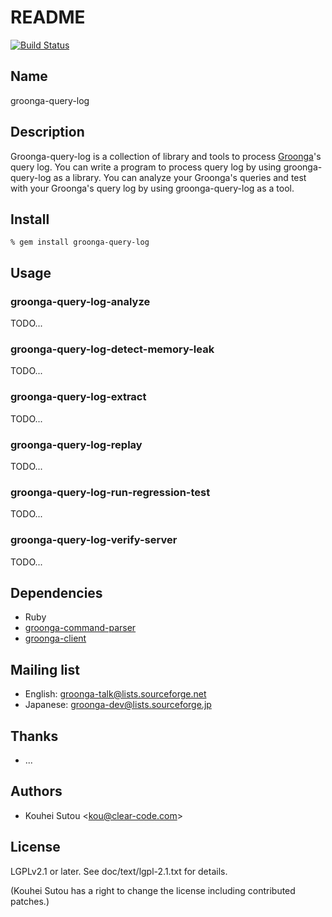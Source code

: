 # README

[![Build Status](https://travis-ci.org/groonga/groonga-query-log.png?branch=master)](https://travis-ci.org/groonga/groonga-query-log)

## Name

groonga-query-log

## Description

Groonga-query-log is a collection of library and tools to process
[Groonga](http://groonga.org/)'s query log. You can write a program to
process query log by using groonga-query-log as a library. You can
analyze your Groonga's queries and test with your Groonga's query log
by using groonga-query-log as a tool.

## Install

    % gem install groonga-query-log

## Usage

### groonga-query-log-analyze

TODO...

### groonga-query-log-detect-memory-leak

TODO...

### groonga-query-log-extract

TODO...

### groonga-query-log-replay

TODO...

### groonga-query-log-run-regression-test

TODO...

### groonga-query-log-verify-server

TODO...

## Dependencies

  * Ruby
  * [groonga-command-parser](http://rubygems.org/gems/groonga-command-parser)
  * [groonga-client](http://rubygems.org/gems/groonga-client)

## Mailing list

  * English: [groonga-talk@lists.sourceforge.net](https://lists.sourceforge.net/lists/listinfo/groonga-talk)
  * Japanese: [groonga-dev@lists.sourceforge.jp](http://lists.sourceforge.jp/mailman/listinfo/groonga-dev)

## Thanks

  * ...

## Authors

  * Kouhei Sutou \<kou@clear-code.com\>

## License

LGPLv2.1 or later. See doc/text/lgpl-2.1.txt for details.

(Kouhei Sutou has a right to change the license including contributed
patches.)
